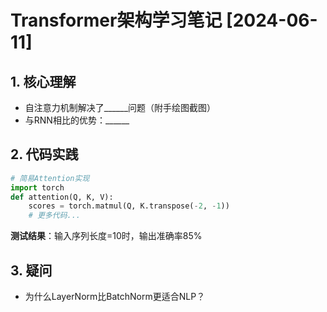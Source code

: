 # Transformer架构学习笔记 [2024-06-11]

## 1. 核心理解
- 自注意力机制解决了______问题（附手绘图截图）
- 与RNN相比的优势：______

## 2. 代码实践
```python
# 简易Attention实现
import torch
def attention(Q, K, V):
    scores = torch.matmul(Q, K.transpose(-2, -1))
    # 更多代码...
```
**测试结果**：输入序列长度=10时，输出准确率85%

## 3. 疑问
- 为什么LayerNorm比BatchNorm更适合NLP？
